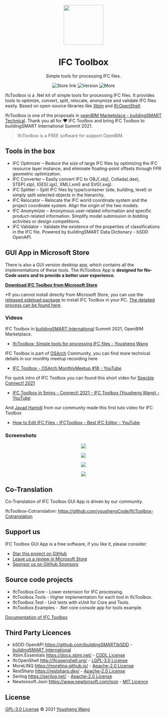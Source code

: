 <p align="center">
  <img width="128" align="center" src="https://bimmars.com/wp-content/uploads/2021/09/IfcToolbox_Applogo.png">
</p>
<h1 align="center">
  IFC Toolbox
</h1>
<p align="center">
  Simple tools for processing IFC files.
</p>
<p align="center">
  <a style="text-decoration:none" href="https://www.microsoft.com/en-us/p/ifc-toolbox/9n77phd2h471#activetab=pivot:overviewtab">
    <img src="https://img.shields.io/badge/Microsoft%20Store-Download-blue" alt="Store link" />
  </a>
  <a style="text-decoration:none" href="https://github.com/youshengCode/IfcToolbox/releases">
    <img src="https://img.shields.io/badge/Latest%20Version-1.2.1.0-brightgreen" alt="Version" />
  </a>
  <a style="text-decoration:none" href="https://bimmars.com">
    <img src="https://img.shields.io/badge/More%20Info-BIM Mars-red" alt="More" />
  </a>
</p>






IfcToolbox is a .Net kit of simple tools for processing IFC files. It provides tools to optimize, convert, split, relocate, anonymize and validate IFC files easily. Based on open-source libraries like [Xbim](https://docs.xbim.net/) and [IfcOpenShell](http://ifcopenshell.org/). 

IfcToolbox is one of the proposals in [openBIM Marketplace - buildingSMART Technical](https://technical.buildingsmart.org/misc/openbim-marketplace/). Thank you all for ❤️ IFC Toolbox and bring IFC Toolbox to buildingSMART International Summit 2021.

> IfcToolbox is a FREE software for support OpenBIM.

## Tools in the box

- IFC Optimizer – Reduce the size of large IFC files by optimizing the IFC resource layer instance, and eliminate floating-point offsets through FPR geometric optimization.
- IFC Converter – Easily convert IFC to OBJ(.obj), Collada(.dae), STEP(.stp), IGES(.igs), XML(.xml) and SVG(.svg).
- IFC Splitter – Split IFC files by type/container (site, building, level) or simply split selected objects in the hierarchy.
- IFC Relocator – Relocate the IFC world coordinate system and the project coordinate system. Align the origin of the two models.
- IFC Anonymizer – Anonymous user-related information and specific product-related information. Simplify model submission in bidding activities or design competitions.
- IFC Validator – Validate the existence of the properties of classifications in the IFC file. Powered by buildingSMART Data Dictionary - bSDD OpenAPI.

## GUI App in Microsoft Store 

There is also a GUI version desktop app, which contains all the implementations of these tools. The IfcToolbox App is **designed for No-Code users and to provide a better user experience.**

**[Download IFC Toolbox from Microsoft Store](https://www.microsoft.com/en-us/p/ifc-toolbox/9n77phd2h471#activetab=pivot:overviewtab)**

*If you cannot install directly from Microsoft Store, you can use the [released sideload package](https://github.com/youshengCode/IfcToolbox/releases) to install IFC Toolbox in your PC. [The detailed process can be found here](https://youshengcode.github.io/IfcToolbox.Doc/#/Main/Download).

### Videos

IFC Toolbox in [buildingSMART International](https://www.buildingsmart.org/) Summit 2021, OpenBIM Marketplace.

- [IfcToolbox: Simple tools for processing IFC files - Yousheng Wang](https://vimeo.com/642715854?embedded=true&source=video_title&owner=94789481)

IFC Toolbox is part of [OSArch](https://osarch.org/) Community, you can find more technical details in our monthly meetup recording here

- [IFC Toolbox - OSArch MonthlyMeetup #18 - YouTube](https://www.youtube.com/watch?v=UIzos3MJF3c&list=PLeQc3-WBIZnPGdBduq9PsqjOZIMo4yTE5)

For quick intro of IFC Toolbox you can found this short video for [Speckle Connect! 2021](https://speckle.systems/blog/connect/)

- [IFC Toolbox in 5mins - Connect! 2021 - IFC Toolbox (Yousheng Wang) - YouTube](https://www.youtube.com/watch?v=ctOM7cfJDO0)

And [Javad Hamidi](https://www.linkedin.com/in/javad-hamidi-8086a7150/) from our community made this first tuto video for IFC Toolbox

- [How to Edit IFC Files - IFCToolbox - Best IFC Editor - YouTube](https://www.youtube.com/watch?v=iwL_e6LAOQk)

### Screenshots

<p align="center">
  <img align="center" src="https://bimmars.com/wp-content/uploads/2021/09/StoreHeroImage2k.png">
</p>
<p align="center">
  <img align="center" src="https://bimmars.com/wp-content/uploads/2021/09/PostOptimizer_2k.png">
</p>
<p align="center">
  <img align="center" src="https://bimmars.com/wp-content/uploads/2021/09/PostSplitter_2k.png">
</p>
<p align="center">
  <img align="center" src="https://bimmars.com/wp-content/uploads/2021/09/PostConverter_2k.png">
</p>

## Co-Translation

Co-Translation of IFC Toolbox GUI App is driven by our community.

IfcToolbox-Cotranslation: https://github.com/youshengCode/IfcToolbox-Cotranslation

## Support us

IFC Toolbox GUI App is a free software, if you like it, please consider:

- [Star this project on GitHub](https://github.com/youshengCode/IfcToolbox)
- [Leave us a review in Microsoft Store](https://www.microsoft.com/en-us/p/ifc-toolbox/9n77phd2h471)
- [Sponsor us on GitHub Sponsors](https://github.com/sponsors/youshengCode)

## Source code projects

- IfcToolbox.Core - Lower extension for IFC processing.
- IfcToolbox.Tools - Higher implementation for each tool in IfcToolbox. 
- IfcToolbox.Test - Unit tests with xUnit for Core and Tools.
- IfcToolbox.Examples - .Net core console app for tools example.

[Documentation of IFC Toolbox](https://youshengcode.github.io/IfcToolbox.Doc/#/)

## Third Party Licences

- bSDD OpenAPI https://github.com/buildingSMART/bSDD - [buildingSMART International](https://www.buildingsmart.org/users/services/buildingsmart-data-dictionary/)
- Xbim.Essentials https://docs.xbim.net/ - [CDDL License](https://docs.xbim.net/license/license.html)
- IfcOpenShell http://ifcopenshell.org/ - [LGPL-3.0 License](https://github.com/IfcOpenShell/IfcOpenShell/blob/v0.6.0/COPYING)
- MoreLINQ https://morelinq.github.io/ - [Apache-2.0 License](https://licenses.nuget.org/Apache-2.0)
- RestSharp https://restsharp.dev/ - [Apache-2.0 License](https://licenses.nuget.org/Apache-2.0)
- Serilog https://serilog.net/ - [Apache-2.0 License](https://licenses.nuget.org/Apache-2.0)
- Newtonsoft.Json https://www.newtonsoft.com/json - [MIT Licence](https://licenses.nuget.org/MIT)

## License

[GPL-3.0 License](https://github.com/youshengCode/IfcToolbox/blob/master/LICENSE) © 2021 [Yousheng Wang](https://github.com/youshengCode)
